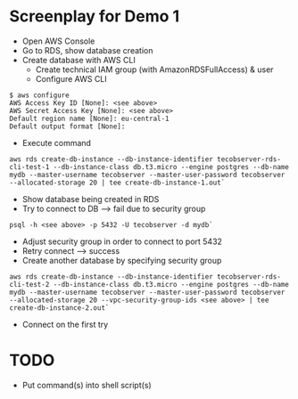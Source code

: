 # Screenplay for Demo 1

* Open AWS Console
* Go to RDS, show database creation
* Create database with AWS CLI
  * Create technical IAM group (with AmazonRDSFullAccess) & user
  * Configure AWS CLI
```
$ aws configure
AWS Access Key ID [None]: <see above>
AWS Secret Access Key [None]: <see above>
Default region name [None]: eu-central-1
Default output format [None]: 
```
  * Execute command
```
aws rds create-db-instance --db-instance-identifier tecobserver-rds-cli-test-1 --db-instance-class db.t3.micro --engine postgres --db-name mydb --master-username tecobserver --master-user-password tecobserver --allocated-storage 20 | tee create-db-instance-1.out`
```
  * Show database being created in RDS
  * Try to connect to DB --> fail due to security group
 
```
psql -h <see above> -p 5432 -U tecobserver -d mydb`
```
  * Adjust security group in order to connect to port 5432
  * Retry connect --> success
  * Create another database by specifying security group
```
aws rds create-db-instance --db-instance-identifier tecobserver-rds-cli-test-2 --db-instance-class db.t3.micro --engine postgres --db-name mydb --master-username tecobserver --master-user-password tecobserver --allocated-storage 20 --vpc-security-group-ids <see above> | tee create-db-instance-2.out`
```
  * Connect on the first try

# TODO

* Put command(s) into shell script(s)
